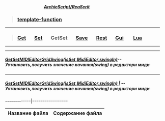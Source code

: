 ##### &nbsp;&nbsp;&nbsp;&nbsp;&nbsp;&nbsp;&nbsp;&nbsp;&nbsp;&nbsp;&nbsp;&nbsp;&nbsp;&nbsp;&nbsp;&nbsp;&nbsp;&nbsp;&nbsp;&nbsp;&nbsp;&nbsp;&nbsp;&nbsp;&nbsp;&nbsp;&nbsp;&nbsp;&nbsp;&nbsp;&nbsp;&nbsp;&nbsp;&nbsp;&nbsp;&nbsp;&nbsp;&nbsp;&nbsp;&nbsp;&nbsp;&nbsp;&nbsp;&nbsp;&nbsp;&nbsp;&nbsp;&nbsp;&nbsp;&nbsp;&nbsp;&nbsp;&nbsp;&nbsp;&nbsp;&nbsp;&nbsp;&nbsp;&nbsp;&nbsp;&nbsp;&nbsp;&nbsp;&nbsp;&nbsp;&nbsp;&nbsp;&nbsp;&nbsp;&nbsp;&nbsp;&nbsp;&nbsp;&nbsp;&nbsp;&nbsp;&nbsp;&nbsp;&nbsp;&nbsp;&nbsp;&nbsp;&nbsp;&nbsp;&nbsp;&nbsp;&nbsp;&nbsp;&nbsp;&nbsp;&nbsp;&nbsp;&nbsp;&nbsp;&nbsp;&nbsp;&nbsp;&nbsp;&nbsp;&nbsp;&nbsp;&nbsp;&nbsp;&nbsp;&nbsp;&nbsp;&nbsp;&nbsp;&nbsp;&nbsp;&nbsp;&nbsp;&nbsp;&nbsp;&nbsp;&nbsp;&nbsp;&nbsp;&nbsp;&nbsp;&nbsp;&nbsp;&nbsp;&nbsp;&nbsp;&nbsp;&nbsp;&nbsp;&nbsp;&nbsp;&nbsp;&nbsp;&nbsp;&nbsp;&nbsp;&nbsp;&nbsp;&nbsp;&nbsp;&nbsp;&nbsp;&nbsp;&nbsp;&nbsp;&nbsp;&nbsp;&nbsp;&nbsp;&nbsp;&nbsp;&nbsp;&nbsp;&nbsp;&nbsp;&nbsp;&nbsp;&nbsp;&nbsp;&nbsp;&nbsp;&nbsp;&nbsp;&nbsp;&nbsp;&nbsp;&nbsp;&nbsp;&nbsp;&nbsp;&nbsp;&nbsp;&nbsp;&nbsp;&nbsp;&nbsp;&nbsp;&nbsp;&nbsp;&nbsp;&nbsp;&nbsp;&nbsp;&nbsp;&nbsp;&nbsp;&nbsp;&nbsp;&nbsp;&nbsp;&nbsp;[***ArchieScript/ReaScrit***](https://github.com/ArchieScript/ReaScrit)


>### [template-function](https://github.com/ArchieScript/template-function)
-------------------------------------------

>###    [Get](https://github.com/ArchieScript/template-function/tree/master/template-function/Get)        &nbsp;&nbsp;&nbsp;&nbsp;&nbsp;           [Set](https://github.com/ArchieScript/template-function/tree/master/template-function/Set)        &nbsp;&nbsp;&nbsp;&nbsp;&nbsp;            GetSet                                                                                           &nbsp;&nbsp;&nbsp;&nbsp;&nbsp;           [Save](https://github.com/ArchieScript/template-function/tree/master/template-function/Save)      &nbsp;&nbsp;&nbsp;&nbsp;&nbsp;           [Rest](https://github.com/ArchieScript/template-function/tree/master/template-function/Rest)      &nbsp;&nbsp;&nbsp;&nbsp;&nbsp;           [Gui](https://github.com/ArchieScript/template-function/tree/master/template-function/Gui)        &nbsp;&nbsp;&nbsp;&nbsp;&nbsp;           [Lua](https://github.com/ArchieScript/template-function/tree/master/template-function/Lua)        &nbsp;&nbsp;&nbsp;&nbsp;&nbsp;                                                                                                                                                                 
---
- - - - - - - - - - - - - - - - - - - - - - - - - - - - - - - - - - - - - - - - - - - - - - - - - - - - - - - - - 


##### [GetSetMIDIEditorGridSwing(isSet,MidiEditor,swingIn)](https://github.com/ArchieScript/template-function/blob/master/template-function/GetSet/GetSetMIDIEditorGridSwing.lua)--Установить,получить значение качания(swing) в редактори миди

 ----------------------------
 
 
 ##### [GetSetMIDIEditorGridSwing(isSet,MidiEditor,swingIn)](https://github.com/ArchieScript/template-function/blob/master/template-function/GetSet/GetSetMIDIEditorGridSwing.lua) | --Установить,получить значение качания(swing) в редактори миди
 -------------|------------------
 
 
 
 
 
 
 
 
 
 
 


 
 

Название файла  | Содержание файла
----------------|----------------------

